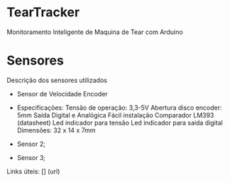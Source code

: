# TearTracker
Monitoramento Inteligente de Maquina de Tear  com Arduino


# Sensores

Descrição dos sensores utilizados

- Sensor de Velocidade Encoder
- Especificações:
  Tensão de operação: 3,3-5V
  Abertura disco encoder: 5mm
  Saída Digital e Analógica
  Fácil instalação
  Comparador LM393 (datasheet)
  Led indicador para tensão
  Led indicador para saída digital
  Dimensões: 32 x 14 x 7mm

- Sensor 2;

- Sensor 3;

Links úteis:
[] (url)
